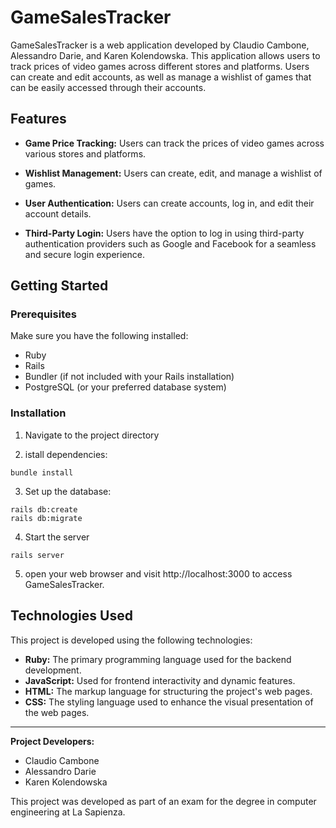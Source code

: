 # GameSalesTracker 

GameSalesTracker is a web application developed by Claudio Cambone, Alessandro Darie, and Karen Kolendowska. This application allows users to track prices of video games across different stores and platforms. Users can create and edit accounts, as well as manage a wishlist of games that can be easily accessed through their accounts.

## Features

- **Game Price Tracking:** Users can track the prices of video games across various stores and platforms.

 - **Wishlist Management:** Users can create, edit, and manage a wishlist of games.

- **User Authentication:** Users can create accounts, log in, and edit their account details.

- **Third-Party Login:** Users have the option to log in using third-party authentication providers such as Google and Facebook for a seamless and secure login experience.


## Getting Started

### Prerequisites

Make sure you have the following installed:

- Ruby 
- Rails 
- Bundler (if not included with your Rails installation)
- PostgreSQL (or your preferred database system)

### Installation
 

1. Navigate to the project directory

 2. istall dependencies: 
```
bundle install
```
3. Set up the database:
```
rails db:create
rails db:migrate
```
4. Start the server
```
rails server
```
5. open your web browser and visit http://localhost:3000 to access GameSalesTracker.

## Technologies Used

This project is developed using the following technologies:

- **Ruby:** The primary programming language used for the backend development.
- **JavaScript:** Used for frontend interactivity and dynamic features.
- **HTML:** The markup language for structuring the project's web pages.
- **CSS:** The styling language used to enhance the visual presentation of the web pages.



---

**Project Developers:**
- Claudio Cambone
- Alessandro Darie
- Karen Kolendowska

This project was developed as part of an exam for the degree in computer engineering at La Sapienza.

